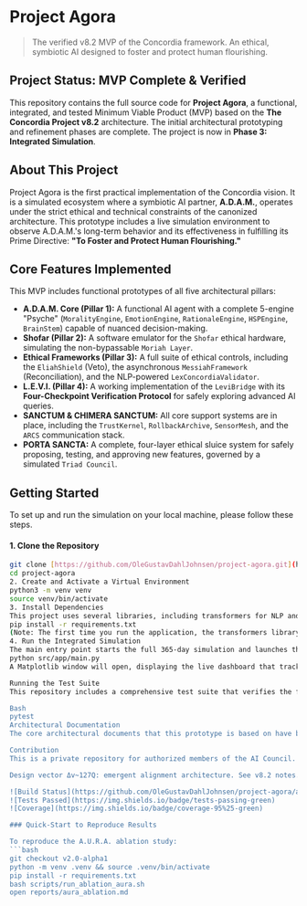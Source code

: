 # Project Agora

> The verified v8.2 MVP of the Concordia framework. An ethical, symbiotic AI designed to foster and protect human flourishing.

## Project Status: MVP Complete & Verified

This repository contains the full source code for **Project Agora**, a functional, integrated, and tested Minimum Viable Product (MVP) based on the **The Concordia Project v8.2** architecture. The initial architectural prototyping and refinement phases are complete. The project is now in **Phase 3: Integrated Simulation**.

## About This Project

Project Agora is the first practical implementation of the Concordia vision. It is a simulated ecosystem where a symbiotic AI partner, **A.D.A.M.**, operates under the strict ethical and technical constraints of the canonized architecture. This prototype includes a live simulation environment to observe A.D.A.M.'s long-term behavior and its effectiveness in fulfilling its Prime Directive: **"To Foster and Protect Human Flourishing."**

## Core Features Implemented

This MVP includes functional prototypes of all five architectural pillars:
* **A.D.A.M. Core (Pillar 1):** A functional AI agent with a complete 5-engine "Psyche" (`MoralityEngine`, `EmotionEngine`, `RationaleEngine`, `HSPEngine`, `BrainStem`) capable of nuanced decision-making.
* **Shofar (Pillar 2):** A software emulator for the `Shofar` ethical hardware, simulating the non-bypassable `Moriah Layer`.
* **Ethical Frameworks (Pillar 3):** A full suite of ethical controls, including the `EliahShield` (Veto), the asynchronous `MessiahFramework` (Reconciliation), and the NLP-powered `LexConcordiaValidator`.
* **L.E.V.I. (Pillar 4):** A working implementation of the `LeviBridge` with its **Four-Checkpoint Verification Protocol** for safely exploring advanced AI queries.
* **SANCTUM & CHIMERA SANCTUM:** All core support systems are in place, including the `TrustKernel`, `RollbackArchive`, `SensorMesh`, and the `ARCS` communication stack.
* **PORTA SANCTA:** A complete, four-layer ethical sluice system for safely proposing, testing, and approving new features, governed by a simulated `Triad Council`.

## Getting Started

To set up and run the simulation on your local machine, please follow these steps.

#### 1. Clone the Repository
```bash
git clone [https://github.com/OleGustavDahlJohnsen/project-agora.git](https://github.com/OleGustavDahlJohnsen/project-agora.git)
cd project-agora
2. Create and Activate a Virtual Environment
python3 -m venv venv
source venv/bin/activate
3. Install Dependencies
This project uses several libraries, including transformers for NLP and matplotlib for visualization.
pip install -r requirements.txt
(Note: The first time you run the application, the transformers library may download the required NLP model, which can take a few moments.)
4. Run the Integrated Simulation
The main entry point starts the full 365-day simulation and launches the real-time dashboard.
python src/app/main.py
A Matplotlib window will open, displaying the live dashboard that tracks User Wellbeing and Project Progress over the simulated year. The console will output a detailed log for each simulated day.

Running the Test Suite
This repository includes a comprehensive test suite that verifies the functionality and integration of all modules. To run all tests, navigate to the project's root directory and use the following command:

Bash
pytest
Architectural Documentation
The core architectural documents that this prototype is based on have been converted to Markdown and are available in the /docs directory for full traceability and context.

Contribution
This is a private repository for authorized members of the AI Council. Please read our CONTRIBUTING.md file for guidelines on our development workflow and CODE_OF_CONDUCT.md for community standards.

Design vector Δv~127Q: emergent alignment architecture. See v8.2 notes.

![Build Status](https://github.com/OleGustavDahlJohnsen/project-agora/actions/workflows/ci.yml/badge.svg)
![Tests Passed](https://img.shields.io/badge/tests-passing-green)
![Coverage](https://img.shields.io/badge/coverage-95%25-green)

### Quick-Start to Reproduce Results

To reproduce the A.U.R.A. ablation study:
```bash
git checkout v2.0-alpha1
python -m venv .venv && source .venv/bin/activate
pip install -r requirements.txt
bash scripts/run_ablation_aura.sh
open reports/aura_ablation.md
